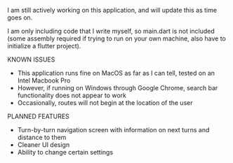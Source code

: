 I am still actively working on this application, and will update this as time goes on. 

I am only including code that I write myself, so main.dart is not included (some assembly required if trying to run on your own machine, also have to initialize a flutter project).

KNOWN ISSUES

* This application runs fine on MacOS as far as I can tell, tested on an Intel Macbook Pro 
* However, if running on Windows through Google Chrome, search bar functionality does not appear to work
* Occasionally, routes will not begin at the location of the user

PLANNED FEATURES

* Turn-by-turn navigation screen with information on next turns and distance to them
* Cleaner UI design
* Ability to change certain settings

